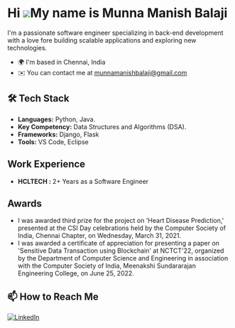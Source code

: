 Hi ![](https://user-images.githubusercontent.com/18350557/176309783-0785949b-9127-417c-8b55-ab5a4333674e.gif)My name is Munna Manish Balaji
===================================================================================================================================

I'm a passionate software engineer specializing in back-end development with a love fore building scalable applications and exploring new technologies.
* 🌍  I'm based in Chennai, India
* ✉️  You can contact me at [munnamanishbalaji@gmail.com](mailto:munnamanishbalaji@gmail.com)
 
## 🛠️ Tech Stack
- **Languages:** Python, Java.
- **Key Competency:** Data Structures and Algorithms (DSA).
- **Frameworks:** Django, Flask
- **Tools:** VS Code, Eclipse

##  Work Experience
- **HCLTECH :** 2+ Years as a Software Engineer

##  Awards
- I was awarded third prize for the project on 'Heart Disease Prediction,' presented at the CSI Day celebrations held by the Computer Society of India, Chennai Chapter, on Wednesday, March 31, 2021.
- I was awarded a certificate of appreciation for presenting a paper on 'Sensitive Data Transaction using Blockchain' at NCTCT'22, organized by the Department of Computer Science and Engineering in association with the Computer Society of India, Meenakshi Sundararajan Engineering College, on June 25, 2022.

## 📫 How to Reach Me
[![LinkedIn](https://img.shields.io/badge/LinkedIn-blue?style=flat&logo=linkedin&logoColor=white)](https://www.linkedin.com/in/munna-manish-balaji-5221461b2/)




<!---
ManishBalaji07/ManishBalaji07 is a ✨ special ✨ repository because its `README.md` (this file) appears on your GitHub profile.
You can click the Preview link to take a look at your changes.
--->
